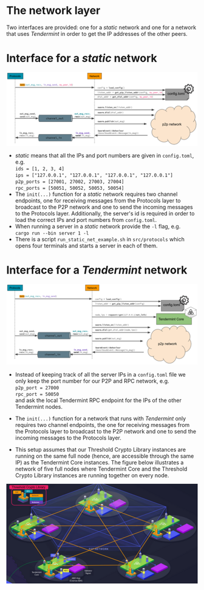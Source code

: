 # The network layer

Two interfaces are provided: one for a *static* network and one for a network that uses *Tendermint* in order to get the IP addresses of the other peers.

# Interface for a *static* network

![Network interface](Interface_Static_Net.png)

- *static* means that all the IPs and port numbers are given in `config.toml`, e.g. <br/>
`ids = [1, 2, 3, 4]`<br/>
`ips = ["127.0.0.1", "127.0.0.1", "127.0.0.1", "127.0.0.1"]`<br/>
`p2p_ports = [27001, 27002, 27003, 27004]`<br/>
`rpc_ports = [50051, 50052, 50053, 50054]`<br/>
- The `init(...)` function for a *static* network requires two channel endpoints, one for receiving messages from the Protocols layer to broadcast to the P2P network and one to send the incoming messages to the Protocols layer. Additionally, the server's id is required in order to load the correct IPs and port numbers from `config.toml`.
- When running a server in a *static* network provide the `-l` flag, e.g. <br/>
`cargo run --bin server 1 -l`<br/>
- There is a script `run_static_net_example.sh` in `src/protocols` which opens four terminals and starts a server in each of them.

# Interface for a *Tendermint* network

![Network interface](Interface_Tendermint_Net.png)

- Instead of keeping track of all the server IPs in a `config.toml` file we only keep the port number for our P2P and RPC network, e.g. <br/>
`p2p_port = 27000` <br/>
`rpc_port = 50050` <br/>
and ask the local Tendermint RPC endpoint for the IPs of the other Tendermint nodes.
- The `init(...)` function for a network that runs with *Tendermint* only requires two channel endpoints, the one for receiving messages from the Protocols layer to broadcast to the P2P network and one to send the incoming messages to the Protocols layer.

- This setup assumes that our Threshold Crypto Library instances are running on the same full node (hence, are accessible through the same IP) as the Tendermint Core instances. The figure below illustrates a network of five full nodes where Tendermint Core and the Threshold Crypto Library instances are running together on every node.

![Network interface](Tendermint_TCL_Stack.png)